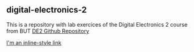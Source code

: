 ## digital-electronics-2
This is a repository with lab exercices of the Digital Electronics 2 course from BUT
[DE2 Github Repository](https://github.com/tomas-fryza/digital-electronics-2)

[I'm an inline-style link](https://www.google.com)


